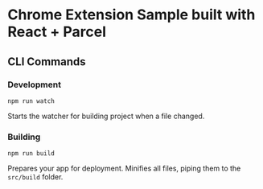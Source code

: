 # Chrome Extension Sample built with React + Parcel

## CLI Commands

### Development

```Shell
npm run watch
```

Starts the watcher for building project when a file changed.

### Building

```Shell
npm run build
```

Prepares your app for deployment. Minifies all files, piping them to the `src/build` folder.
